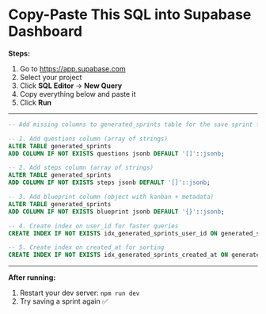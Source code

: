 # Copy-Paste This SQL into Supabase Dashboard

**Steps:**
1. Go to https://app.supabase.com
2. Select your project
3. Click **SQL Editor** → **New Query**
4. Copy everything below and paste it
5. Click **Run**

---

```sql
-- Add missing columns to generated_sprints table for the save sprint feature

-- 1. Add questions column (array of strings)
ALTER TABLE generated_sprints 
ADD COLUMN IF NOT EXISTS questions jsonb DEFAULT '[]'::jsonb;

-- 2. Add steps column (array of strings)
ALTER TABLE generated_sprints 
ADD COLUMN IF NOT EXISTS steps jsonb DEFAULT '[]'::jsonb;

-- 3. Add blueprint column (object with kanban + metadata)
ALTER TABLE generated_sprints 
ADD COLUMN IF NOT EXISTS blueprint jsonb DEFAULT '{}'::jsonb;

-- 4. Create index on user_id for faster queries
CREATE INDEX IF NOT EXISTS idx_generated_sprints_user_id ON generated_sprints(user_id);

-- 5. Create index on created_at for sorting
CREATE INDEX IF NOT EXISTS idx_generated_sprints_created_at ON generated_sprints(created_at DESC);
```

---

**After running:**
1. Restart your dev server: `npm run dev`
2. Try saving a sprint again ✅
